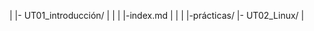 |
|- UT01_introducción/
|       |
|       |-index.md
|       |
|       |-prácticas/
|- UT02_Linux/
|
